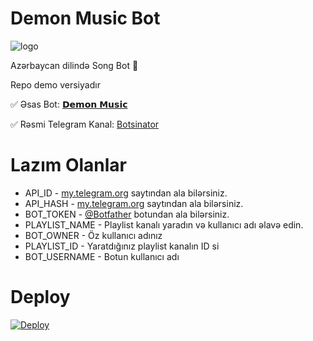 # Demon Music Bot

![logo](https://telegra.ph/file/50694e1b2a639f38c6dfd.jpg)

Azərbaycan dilində Song Bot 🎵

Repo demo versiyadır

✅ Əsas Bot: [𝗗𝗲𝗺𝗼𝗻 𝗠𝘂𝘀𝗶𝗰](https:t.me/DemonMusicBot)

✅ Rəsmi Telegram Kanal: [Botsinator](https:t.me/Botsinator)

# Lazım Olanlar

- API_ID - [my.telegram.org](https://my.telegram.org) saytından ala bilərsiniz.
- API_HASH - [my.telegram.org](https://my.telegram.org) saytından ala bilərsiniz.
- BOT_TOKEN - [@Botfather](https://t.me/BOTFATHER) botundan ala bilərsiniz.
- PLAYLIST_NAME - Playlist kanalı yaradın və kullanıcı adı əlavə edin.
- BOT_OWNER - Öz kullanıcı adınız
- PLAYLIST_ID - Yaratdığınız playlist kanalın ID si
- BOT_USERNAME - Botun kullanıcı adı

# Deploy
<a href="https://heroku.com/deploy?template=https://github.com/ferrux556/DemonMusic-Demo-">
  <img src="https://www.herokucdn.com/deploy/button.svg" alt="Deploy">
</a>
